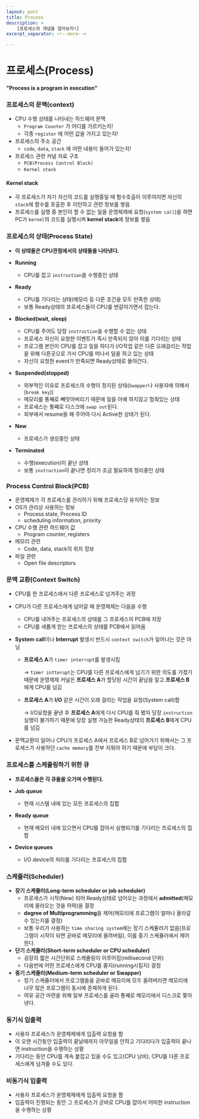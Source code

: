 ```yaml
---
layout: post
title: Process
description: >
    [프로세스의 개념을 알아보자!]
excerpt_separator: <!--more-->

---
```


<!--more-->

# 프로세스(Process)

#### "Process is a program in execution"



### 프로세스의 문맥(context)

- CPU 수행 상태를 나타내는 하드웨어 문맥
  - `Program Counter` 가 어디를 가르키는지!
  - 각종 `register` 에 어떤 값을 가지고 있는지!
- 프로세스의 주소 공간
  - `code`, `data`, `stack` 에 어떤 내용이 들어가 있는지!
- 프로세스 관련 커널 자료 구조
  - `PCB(Process Control Block)`
  - `Kernel stack`



#### Kernel stack

- 각 프로세스가 자기 자신의 코드를 실행중일 때 함수호출이 이루어지면 자신의 `stack`에 함수를 호출한 후 리턴하고 관련 정보를 쌓음
- 프로세스를 실행 중 본인이 할 수 없는 일을 운영체제에 요청(`system call`)을 하면 PC가 `kernel`의 코드를 실행시켜 **kernel stack**에 정보를 쌓음



### 프로세스의 상태(Process State)

- **이 상태들은 CPU관점에서의 상태들을 나타낸다.**

- **Running**
  - CPU를 잡고 `instruction`을 수행중인 상태
- **Ready**
  - CPU를 기다리는 상태(메모리 등 다른 조건을 모두 만족한 상태)
  - 보통 Ready상태의 프로세스들이 CPU를 번갈아가면서 잡는다.
- **Blocked(wait, sleep)**
  - CPU를 주어도 당장 `instruction`을 수행할 수 없는 상태
  - 프로세스 자신이 요청한 이벤트가 즉시 만족되지 않아 이를 기다리는 상태
  - 프로그램 본인이 CPU를 잡고 일을 하다가 I/O작업 같은 다른 오래걸리는 작업을 위해 다른곳으로 가서 CPU를 떠나서 일을 하고 있는 상태
  - 자신이 요청한 event가 만족되면 Ready상태로 돌아간다.
- **Suspended(stopped)**
  - 외부적인 이유로 프로세스의 수행이 정지된 상태(`Swapper`나 사용자에 의해서(`break key`))
  - 메모리를 통째로 빼앗아버리기 때문에 일을 아예 하지않고 멈춰있는 상태
  - 프로세스는 통째로 디스크에 `swap out`된다.
  - 외부에서 resume을 해 주어야 다시 Active한 상태가 된다.
- **New**
  - 프로세스가 생성중인 상태
- **Terminated**
  - 수행(execution)이 끝난 상태
  - 보통 `instruction`이 끝나면 정리가 조금 필요하여 정리중인 상태



### Process Control Block(PCB)

- 운영체제가 각 프로세스를 관리하기 위해 프로세스당 유지하는 정보
- OS가 관리상 사용하는 정보
  - Process state, Process ID
  - scheduling information, priority
- CPU 수행 관련 하드웨어 값
  - Program counter, registers
- 메모리 관련
  - Code, data, stack의 위치 정보
- 파일 관련
  - Open file descriptors



### 문맥 교환(Context Switch)

- CPU를 한 프로세스에서 다른 프로세스로 넘겨주는 과정

- CPU가 다른 프로세스에게 넘어갈 때 운영체제는 다음을 수행

  - CPU를 내어주는 프로세스의 상태를 그 프로세스의 PCB에 저장
  - CPU를 새롭게 얻는 프로세스의 상태를 PCB에서 읽어옴

- **System** **call**이나 **Interrupt** 발생시 반드시 `context switch`가 일어나는 것은 아님

  - **프로세스 A**가 `timer interrupt`를 발생시킴

    -> `timer intterupt`는 CPU를 다른 프로세스에게 넘기기 위한 의도를 가졌기 때문에 운영체제 커널은 **프로세스 A**가 할당된 시간이 끝남을 알고 **프로세스 B**에게 CPU를 넘김

  - **프로세스 A**가 **I/O** 같은 시간이 오래 걸리는 작업을 요청(System call)함

    -> I/O요청을 끝낸 후 **프로세스 A**에게 다시 CPU를 줘 봤자 당장 `instruction`실행이 불가하기 때문에 당장 실행 가능한 Ready상태의 **프로세스 B**에게 CPU를 넘김

- 문맥교환이 일어나 CPU가 프로세스 A에서 프로세스 B로 넘어가기 위해서는 그 프로세스가 사용하던 `cache memory`를 전부 지워야 하기 때문에 부담이 크다.



### 프로세스를 스케쥴링하기 위한 큐

- **프로세스들은 각 큐들을 오가며 수행된다.**

- **Job** **queue**
  - 현재 시스템 내에 있는 모든 프로세스의 집합
- **Ready** **queue**
  - 현재 메모리 내에 있으면서 CPU를 잡아서 실행되기를 기다리는 프로세스의 집합
- **Device queues**
  - I/O device의 처리를 기다리는 프로세스의 집합



### 스케쥴러(Scheduler)

- **장기 스케쥴러(Long-term scheduler or job scheduler)**
  - 프로세스가 시작(New) 되어 Ready상태로 넘어오는 과정에서 **admitted**(메모리에 올라오는 것을 허락)을 결정
  - **degree of Multiprogramming**을 제어(메모리에 프로그램이 얼마나 올라갈 수 있는지를 결정)
  - 보통 우리가 사용하는 `time sharing system`에는 장기 스케쥴러가 없음(프로그램이 시작이 되면 곧바로 메모리에 올려버림), 이를 중기 스케쥴러에서 제어한다.
- **단기 스케쥴러(Short-term scheduler or CPU scheduler)**
  - 굉장히 짧은 시간단위로 스케쥴링이 이루어짐(millisecond 단위)
  - 다음번에 어떤 프로세스에게 CPU를 줄지(running시킬지) 결정
- **중기 스케쥴러(Medium-term scheduler or Swapper)**
  - 장기 스케쥴러에서 프로그램들을 곧바로 메모리에 모두 올려버리면 메모리에 너무 많은 프로그램이 동시에 존재하게 된다.
  - 여유 공간 마련을 위해 일부 프로세스를 골라 통째로 메모리에서 디스크로 쫓아낸다.

### 동기식 입출력

- 사용자 프로세스가 운영체제에게 입출력 요청을 함
- 이 오랜 시간동안 입출력이 끝날때까지 아무일을 안하고 기다리다가 입출력이 끝나면 instruction을 수행하는 상황
- 기다리는 동안 CPU를 계속 붙잡고 있을 수도 있고(CPU 낭비), CPU를 다른 프로세스에게 넘겨줄 수도 있다.



### 비동기식 입출력

- 사용자 프로세스가 운영체제에게 입출력 요청을 함
- 입출력이 진행되는 동안 그 프로세스가 곧바로 CPU를 잡아서 어떠한 instruction을 수행하는 상황